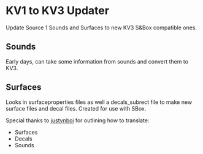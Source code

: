 # KV1 to KV3 Updater
Update Source 1 Sounds and Surfaces to new KV3 S&Box compatible ones.

## Sounds
Early days, can take some information from sounds and convert them to KV3.

## Surfaces
Looks in surfaceproperties files as well a decals_subrect file to make new surface files and decal files.
Created for use with SBox.

Special thanks to [justynboi](https://github.com/justynboi) for outlining how to translate:
- Surfaces
- Decals
- Sounds
